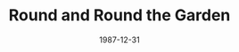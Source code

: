 ---
layout: productions
title: Round and Round the Garden
date: 1987-12-31
opening_date: 1987-12-31
approx_date: year
featured_image:
Theatre: Players by the Sea
cast:
- Tom: Michael Lipp
crew:
---
